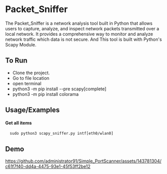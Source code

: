 # Packet_Sniffer
The Packet_Sniffer is a network analysis tool built in Python that allows users to capture, analyze, and inspect network packets transmitted over a local network. It provides a comprehensive way to monitor and analyze network traffic which data is not secure. And This tool is built with Python's Scapy Module.

## To Run
- Clone the project.
- Go to file location
- open terminal
- python3 -m pip install --pre scapy[complete]
- python3 -m pip install colorama

## Usage/Examples
#### Get all items

```http
  sudo python3 scapy_sniffer.py intf[eth0/wlan0]
```

## Demo
https://github.com/administrator91/Simple_PortScanner/assets/143781304/c61f7f40-dd4a-4475-93e1-45f53ff2be12
